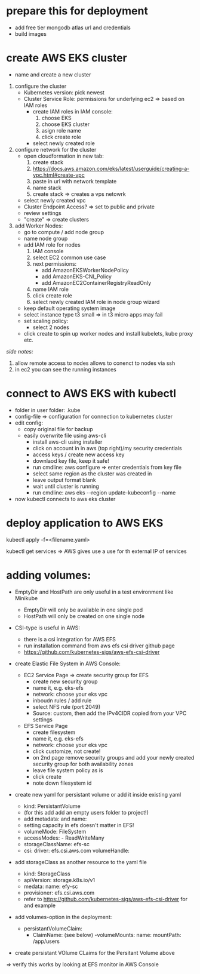 # prepare this for deployment
- add free tier mongodb atlas url and credentials
- build images

# create AWS EKS cluster

- name and create a new cluster
1. configure the cluster
    - Kubernetes version: pick newest
    - Cluster Service Role: permissions for underlying ec2 => based on IAM roles
        - create IAM roles in IAM console: 
            1. choose EKS
            2. choose EKS cluster
            3. asign role name
            4. click create role
        - select newly created role
2. configure network for the cluster
    - open cloudformation in new tab:
        1. create stack
        2. https://docs.aws.amazon.com/eks/latest/userguide/creating-a-vpc.html#create-vpc 
        3. paste in url with network template
        4. name stack
        5. create stack => creates a vps netowrk
    - select newly created vpc
    - Cluster Endpoint Access? => set to public and private
    - review settings
    - "create" => create clusters
3. add Worker Nodes:
    - go to compute / add node group
    - name node group
    - add IAM role for nodes
        1. IAM console
        2. select EC2 common use case
        3. next permissions: 
            - add AmazonEKSWorkerNodePolicy
            - add AmazonEKS-CNI_Policy
            - add AmazonEC2ContainerRegistryReadOnly
        4. name IAM role
        5. click create role
        6. select newly created IAM role in node group wizard
    - keep default operating system image
    - select instance type t3 small => in t3 micro apps may fail
    - set scaling policy:
        - select 2 nodes
    - click create to spin up worker nodes and install kubelets, kube proxy etc.

_side notes:_
1. allow remote access to nodes allows to conenct to nodes via ssh
2. in ec2 you can see the running instances


# connect to AWS EKS with kubectl

- folder in user folder: .kube
- config-file => configuration for connection to kubernetes cluster
- edit config:
    - copy original file for backup
    - easily overwrite file using aws-cli
        - install aws-cli using installer
        - click on account in in aws (top right)/my security credentials
        - access keys / create new access key
        - downlaod key file, keep it safe!
        - run cmdline: aws configure => enter credentials from key file
        - select same region as the cluster was created in
        - leave output format blank
        - wait until cluster is running
        - run cmdline: aws eks --region <region> update-kubeconfig --name <cluster-name>
- now kubectl connects to aws eks cluster

# deploy application to AWS EKS

kubectl apply -f=<filename.yaml>

kubectl get services =>
AWS gives use a use for th external IP of services

# adding volumes: 

- EmptyDir and HostPath are only useful in a test environment like Minikube 
    - EmptyDir will only be available in one single pod
    - HostPath will only be created on one single node
- CSI-type is useful in AWS:
    - there is a csi integration for AWS EFS
    - run installation command from aws efs csi driver github page
    - https://github.com/kubernetes-sigs/aws-efs-csi-driver 

- create Elastic File System in AWS Console:
    - EC2 Service Page => create security group for EFS
        - create new security group
        - name it, e.g. eks-efs
        - network: choose your eks vpc
        - inboudn rules / add rule
        - select NFS rule (port 2049)
        - Source: custom, then add the IPv4CIDR copied from your VPC settings
    - EFS Service Page
        - create filesystem
        - name it, e.g. eks-efs
        - network: choose your eks vpc
        - click customize, not create!
        - on 2nd page remove security groups and add your newly created security group for both availability zones
        - leave file system policy as is
        - click create
        - note down filesystem id

- create new yaml for persistant volume or add it inside existing yaml
    - kind: PersistantVolume
    - (for this add add an empty users folder to project!)
    - add metadata: and name: 
    - setting capacity in efs doesn't matter in EFS!
    - volumeMode: FileSystem
    - accessModes: 
            - ReadWriteMany
    - storageClassName: efs-sc
    - csi:
        driver: efs.csi.aws.com
        volumeHandle: <filesystem-id from efs>    
- add storageClass as another resource to the yaml file
    - kind: StorageClass
    - apiVersion: storage.k8s.io/v1
    - medata: 
        name: efy-sc
    - provisioner: efs.csi.aws.com
    - refer to https://github.com/kubernetes-sigs/aws-efs-csi-driver for and example
- add volumes-option in the deployment:
    - persistantVolumeClaim:
        - ClaimName: <pvc-name> (see below)
    -volumeMounts:
        name: <volume-name>
        mountPath: /app/users
- create persistant VOlume CLaims for the Persitant Volume above

=> verify this works by looking at EFS monitor in AWS Console


